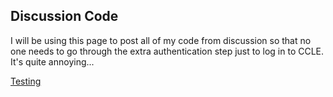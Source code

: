 ## Discussion Code

I will be using this page to post all of my code from discussion so that no one needs to go through the extra authentication step just to log in to CCLE. It's quite annoying... 

<a href="main.cpp" download>Testing</a>
